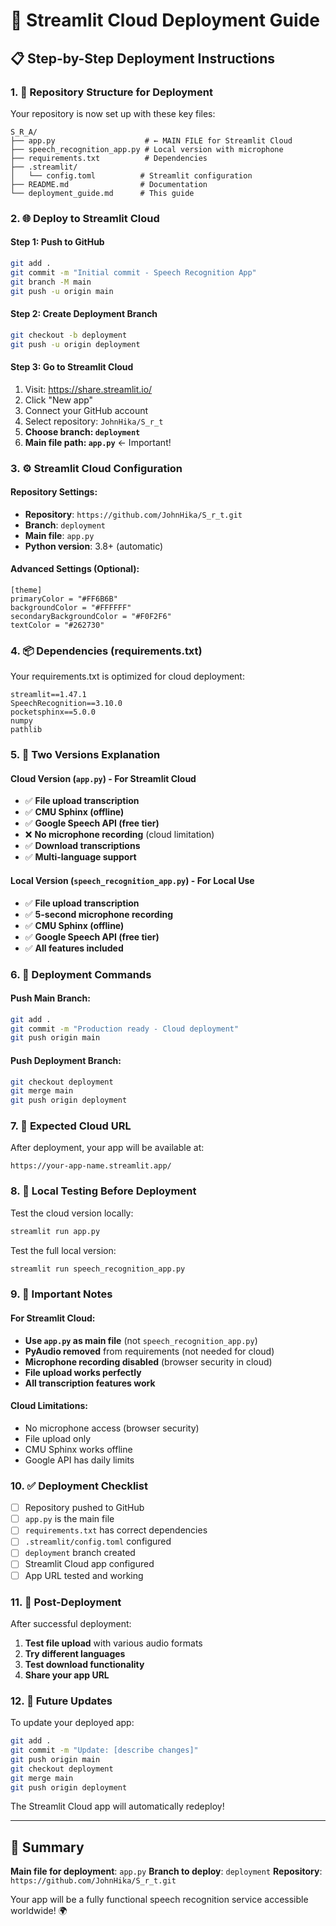 # 🚀 Streamlit Cloud Deployment Guide

## 📋 Step-by-Step Deployment Instructions

### 1. 📁 Repository Structure for Deployment

Your repository is now set up with these key files:

```
S_R_A/
├── app.py                    # ← MAIN FILE for Streamlit Cloud
├── speech_recognition_app.py # Local version with microphone
├── requirements.txt          # Dependencies
├── .streamlit/
│   └── config.toml          # Streamlit configuration
├── README.md                # Documentation
└── deployment_guide.md      # This guide
```

### 2. 🌐 Deploy to Streamlit Cloud

#### Step 1: Push to GitHub
```bash
git add .
git commit -m "Initial commit - Speech Recognition App"
git branch -M main
git push -u origin main
```

#### Step 2: Create Deployment Branch
```bash
git checkout -b deployment
git push -u origin deployment
```

#### Step 3: Go to Streamlit Cloud
1. Visit: https://share.streamlit.io/
2. Click "New app"
3. Connect your GitHub account
4. Select repository: `JohnHika/S_r_t`
5. **Choose branch: `deployment`**
6. **Main file path: `app.py`** ← Important!

### 3. ⚙️ Streamlit Cloud Configuration

#### Repository Settings:
- **Repository**: `https://github.com/JohnHika/S_r_t.git`
- **Branch**: `deployment`
- **Main file**: `app.py`
- **Python version**: 3.8+ (automatic)

#### Advanced Settings (Optional):
```
[theme]
primaryColor = "#FF6B6B"
backgroundColor = "#FFFFFF"
secondaryBackgroundColor = "#F0F2F6"
textColor = "#262730"
```

### 4. 📦 Dependencies (requirements.txt)
Your requirements.txt is optimized for cloud deployment:
```
streamlit==1.47.1
SpeechRecognition==3.10.0
pocketsphinx==5.0.0
numpy
pathlib
```

### 5. 🔄 Two Versions Explanation

#### Cloud Version (`app.py`) - For Streamlit Cloud
- ✅ **File upload transcription**
- ✅ **CMU Sphinx (offline)**
- ✅ **Google Speech API (free tier)**
- ❌ **No microphone recording** (cloud limitation)
- ✅ **Download transcriptions**
- ✅ **Multi-language support**

#### Local Version (`speech_recognition_app.py`) - For Local Use
- ✅ **File upload transcription**
- ✅ **5-second microphone recording**
- ✅ **CMU Sphinx (offline)**
- ✅ **Google Speech API (free tier)**
- ✅ **All features included**

### 6. 🎯 Deployment Commands

#### Push Main Branch:
```bash
git add .
git commit -m "Production ready - Cloud deployment"
git push origin main
```

#### Push Deployment Branch:
```bash
git checkout deployment
git merge main
git push origin deployment
```

### 7. 📱 Expected Cloud URL
After deployment, your app will be available at:
```
https://your-app-name.streamlit.app/
```

### 8. 🔧 Local Testing Before Deployment

Test the cloud version locally:
```bash
streamlit run app.py
```

Test the full local version:
```bash
streamlit run speech_recognition_app.py
```

### 9. 🚨 Important Notes

#### For Streamlit Cloud:
- **Use `app.py` as main file** (not `speech_recognition_app.py`)
- **PyAudio removed** from requirements (not needed for cloud)
- **Microphone recording disabled** (browser security in cloud)
- **File upload works perfectly**
- **All transcription features work**

#### Cloud Limitations:
- No microphone access (browser security)
- File upload only
- CMU Sphinx works offline
- Google API has daily limits

### 10. ✅ Deployment Checklist

- [ ] Repository pushed to GitHub
- [ ] `app.py` is the main file
- [ ] `requirements.txt` has correct dependencies
- [ ] `.streamlit/config.toml` configured
- [ ] `deployment` branch created
- [ ] Streamlit Cloud app configured
- [ ] App URL tested and working

### 11. 🎉 Post-Deployment

After successful deployment:
1. **Test file upload** with various audio formats
2. **Try different languages**
3. **Test download functionality**
4. **Share your app URL**

### 12. 🔄 Future Updates

To update your deployed app:
```bash
git add .
git commit -m "Update: [describe changes]"
git push origin main
git checkout deployment
git merge main
git push origin deployment
```

The Streamlit Cloud app will automatically redeploy!

---

## 🎯 Summary

**Main file for deployment**: `app.py`
**Branch to deploy**: `deployment`
**Repository**: `https://github.com/JohnHika/S_r_t.git`

Your app will be a fully functional speech recognition service accessible worldwide! 🌍

